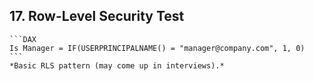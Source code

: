 ## 17. **Row-Level Security Test**  
    ```DAX 
    Is Manager = IF(USERPRINCIPALNAME() = "manager@company.com", 1, 0) 
    ```  
    *Basic RLS pattern (may come up in interviews).*
